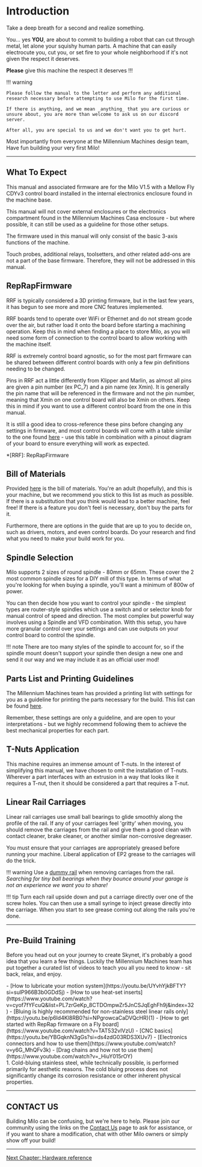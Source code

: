 # Introduction

Take a deep breath for a second and realize something.

You... yes **YOU**, are about to commit to building a robot that can cut through metal, let alone your squishy human parts.
A machine that can easily electrocute you, cut you, or set fire to your whole neighborhood if it's not given the respect it deserves.

**Please** give this machine the respect it deserves !!!

!!! warning

    Please follow the manual to the letter and perform any additional research necessary before attempting to use Milo for the first time.

    If there is anything, and we mean _anything_ that you are curious or unsure about, you are more than welcome to ask us on our discord server.

    After all, you are special to us and we don't want you to get hurt.

Most importantly from everyone at the Millennium Machines design team,
Have fun building your very first Milo!

---

## What To Expect

This manual and associated firmware are for the Milo V1.5 with a Mellow Fly CDYv3 control board installed in the internal electronics enclosure found in the machine base.

This manual will not cover external enclosures or the electronics compartment found in the Millennium Machines Casa enclosure - but where possible, it can still be used as a guideline for those other setups.

The firmware used in this manual will only consist of the basic 3-axis functions of the machine.

Touch probes, additional relays, toolsetters, and other related add-ons are not a part of the base firmware. Therefore, they will not be addressed in this manual.

## RepRapFirmware

RRF is typically considered a 3D printing firmware, but in the last few years, it has begun to see more and more CNC features implemented.

RRF boards tend to operate over WiFi or Ethernet and do not stream gcode over the air, but rather load it onto the board before starting a machining operation. Keep this in mind when finding a place to store Milo, as you will need some form of connection to the control board to allow working with the machine itself.

RRF is extremely control board agnostic, so for the most part firmware can be shared between different control boards with only a few pin definitions needing to be changed.

Pins in RRF act a little differently from Klipper and Marlin, as almost all pins are given a pin number (ex PC_7)
and a pin name (ex Xmin). It is generally the pin name that will be referenced in the firmware and not the pin number, meaning that Xmin on one control board will also be Xmin on others. Keep this in mind if you want to use a different control board from the one in this manual.

It is still a good idea to cross-reference these pins before changing any settings in firmware, and most control boards will come with a table similar to the one found [here](https://teamgloomy.github.io/fly_cdyv3_pins.html) - use this table in combination with a pinout diagram of your board to ensure everything will work as expected.

*[RRF]: RepRapFirmware

## Bill of Materials

Provided [here](../../bom/sourcing_guide.md) is the bill of materials. You're an adult (hopefully), and this is your machine, but we recommend you stick to this list as much as possible. If there is a substitution that you think would lead to a better machine, feel free! If there is a feature you don't feel is necessary, don't buy the parts for it.

Furthermore, there are options in the guide that are up to you to decide on, such as drivers, motors, and even control boards. Do your research and find what you need to make your build work for you.

## Spindle Selection

Milo supports 2 sizes of round spindle - 80mm or 65mm. These cover the 2 most common spindle sizes for a DIY mill of this type. In terms of what you're looking for when buying a spindle, you'll want a minimum of 800w of power.

You can then decide how you want to control your spindle - the simplest types are router-style spindles which use a switch and or selector knob for manual control of speed and direction. The most complex but powerful way involves using a Spindle and VFD combination. With this setup, you have more granular control over your settings and can use outputs on your control board to control the spindle.

!!! note
    There are too many styles of the spindle to account for, so if the spindle mount doesn't support your spindle then design a new one and send it our way and we may include it as an official user mod!

## Parts List and Printing Guidelines

The Millennium Machines team has provided a printing list with settings for you as a guideline for printing the parts necessary for the build. This list can be found [here](../../printing/print_guide.md).

Remember, these settings are only a guideline, and are open to your interpretations - but we highly recommend following them to achieve the best mechanical properties for each part.

## T-Nuts Application

This machine requires an immense amount of T-nuts. In the interest of simplifying this manual, we have chosen to omit the installation of T-nuts. Wherever a part interfaces with an extrusion in a way that looks like it requires a T-nut, then it should be considered a part that requires a T-nut.

## Linear Rail Carriages

Linear rail carriages use small ball bearings to glide smoothly along the profile of the rail. If any of your carriages feel 'gritty' when moving, you should remove the carriages from the rail and give them a good clean with contact cleaner, brake cleaner, or another similar non-corrosive degreaser.

You must ensure that your carriages are appropriately greased before running your machine. Liberal application of EP2 grease to the carriages will do the trick.

!!! warning
    Use a [dummy rail](https://github.com/MillenniumMachines/Milo-v1.5/tree/main//STL%20Files/Tools/Dummy%20Rail.stl) when removing carriages from the rail. _Searching for tiny ball bearings when they bounce around your garage is not an experience we want you to share!_

!!! tip
    Turn each rail upside down and put a carriage directly over one of the screw holes. You can then use a small syringe to inject grease directly into the carriage. When you start to see grease coming out along the rails you're done.

---

## Pre-Build Training

Before you head out on your journey to create Skynet, it's probably a good idea that you learn a few things. Luckily the Millennium Machines team has put together a curated list of videos to teach you all you need to know - sit back, relax, and enjoy.

<div class="annotate" markdown>
- [How to lubricate your motion system](https://youtu.be/UYvhYjkBFTY?si=sulP966B3b0GDdSj)
- [How to use heat-set inserts](https://www.youtube.com/watch?v=cyof7fYFcuQ&list=PL7zrGeKp_8CTDOmpwZr5JnCSJqEghFh9j&index=32)
- [Bluing is highly recommended for non-stainless steel linear rails only](https://youtu.be/p6Id4Kl8RB0?si=NPgrowcaCaDVQcHR)(1)
- [How to get started with RepRap firmware on a Fly board](https://www.youtube.com/watch?v=TAT532vIVzU)
- [CNC basics](https://youtu.be/YBGqknN3gGs?si=ds4zdG03RDS3XUv7)
- [Electronics connectors and how to use them](https://www.youtube.com/watch?v=y6G_MhQFv3k)
- [Drag chains and how not to use them](https://www.youtube.com/watch?v=_HiuY015rOY)
</div>
1. Cold-bluing stainless steel, while technically possible, is performed primarily for aesthetic reasons. The cold bluing process does not significantly change its corrosion resistance or other inherent physical properties.

---

## CONTACT US

Building Milo can be confusing, but we're here to help. Please join our community using the links on the [Contact Us](../../../contact-us.md) page to ask for assistance, or if you want to share a modification, chat with other Milo owners or simply show off your build!

---

[Next Chapter: Hardware reference](./30_hardware_reference.md)
